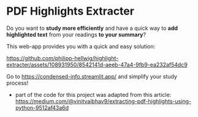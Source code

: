 # PDF Highlights Extracter
Do you want to **study more efficiently** and have a quick way to **add highlighted text** from your readings **to your summary**?

This web-app provides you with a quick and easy solution:

https://github.com/philipp-hellwig/highlight-extracter/assets/108931950/8542141d-aeeb-47a4-9fb9-ea232af54dc9

Go to https://condensed-info.streamlit.app/ and simplify your study process!

- part of the code for this project was adapted from this article: https://medium.com/@vinitvaibhav9/extracting-pdf-highlights-using-python-9512af43a6d
